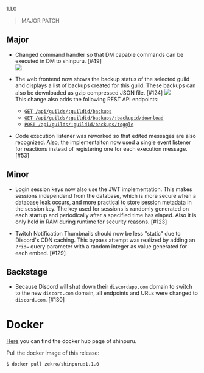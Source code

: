1.1.0

> MAJOR PATCH  

## Major

- Changed command handler so that DM capable commands can be executed in DM to shinpuru. [#49]  
![](https://i.imgur.com/AvS2HrA.png)

- The web frontend now shows the backup status of the selected guild and displays a list of backups created for this guild. These backups can also be downloaded as gzip compressed JSON file. [#124]
![](https://i.imgur.com/gEXgURu.png)  
This change also adds the following REST API endpoints:
  - [`GET /api/guilds/:guildid/backups`](https://github.com/zekroTJA/shinpuru/wiki/REST-API-Docs#get-guild-backups)
  - [`GET /api/guilds/:guildid/backups/:backupid/download`](https://github.com/zekroTJA/shinpuru/wiki/REST-API-Docs#download-guild-backups)
  - [`POST /api/guilds/:guildid/backups/toggle`](https://github.com/zekroTJA/shinpuru/wiki/REST-API-Docs#toggle-guild-backup-enabled)

- Code execution listener was reworked so that edited messages are also recognized. Also, the implementaiton now used a single event listener for reactions instead of registering one for each execution message. [#53]

## Minor

- Login session keys now also use the JWT implementation. This makes sessions independend from the database, which is more secure when a database leak occurs, and more practical to store session metadata in the session key. The key used for sessions is randomly generated on each startup and periodically after a specified time has elaped. Also it is only held in RAM during runtime for security reasons. [#123]

- Twitch Notification Thumbnails should now be less "static" due to Discord's CDN caching. This bypass attempt was realized by adding an `?rid=` query parameter with a random integer as value generated for each embed. [#129]

## Backstage

- Because Discord will shut down their `discordapp.com` domain to switch to the new `discord.com` domain, all endpoints and URLs were changed to `discord.com`. [#130] 

# Docker

[Here](https://hub.docker.com/r/zekro/shinpuru) you can find the docker hub page of shinpuru.

Pull the docker image of this release:
```
$ docker pull zekro/shinpuru:1.1.0
```